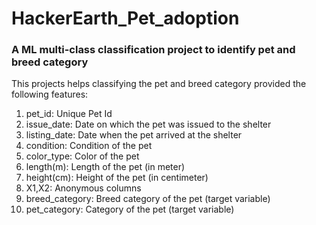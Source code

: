 # HackerEarth_Pet_adoption

### A ML multi-class classification project to identify pet and breed category

This projects helps classifying the pet and breed category provided the following features:
1. pet_id:	Unique Pet Id
2. issue_date:	Date on which the pet was issued to the shelter
3. listing_date: Date when the pet arrived at the shelter
4. condition:	Condition of the pet
5. color_type:	Color of the pet
6. length(m):	Length of the pet (in meter)
7. height(cm):	Height of the pet (in centimeter)
8. X1,X2:	Anonymous columns
9. breed_category:	Breed category of the pet (target variable)
10. pet_category: Category of the pet (target variable)

